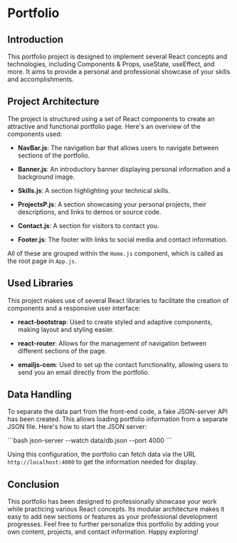 # Portfolio

## Introduction

This portfolio project is designed to implement several React concepts and technologies, including Components & Props, useState, useEffect, and more. It aims to provide a personal and professional showcase of your skills and accomplishments.

## Project Architecture

The project is structured using a set of React components to create an attractive and functional portfolio page. Here's an overview of the components used:

- **NavBar.js**: The navigation bar that allows users to navigate between sections of the portfolio.

- **Banner.js**: An introductory banner displaying personal information and a background image.

- **Skills.js**: A section highlighting your technical skills.

- **ProjectsP.js**: A section showcasing your personal projects, their descriptions, and links to demos or source code.

- **Contact.js**: A section for visitors to contact you.

- **Footer.js**: The footer with links to social media and contact information.

All of these are grouped within the `Home.js` component, which is called as the root page in `App.js`.

## Used Libraries

This project makes use of several React libraries to facilitate the creation of components and a responsive user interface:

- **react-bootstrap**: Used to create styled and adaptive components, making layout and styling easier.

- **react-router**: Allows for the management of navigation between different sections of the page.

- **emailjs-com**: Used to set up the contact functionality, allowing users to send you an email directly from the portfolio.

## Data Handling

To separate the data part from the front-end code, a fake JSON-server API has been created. This allows loading portfolio information from a separate JSON file. Here's how to start the JSON server:

\```bash
json-server --watch data/db.json --port 4000
\```

Using this configuration, the portfolio can fetch data via the URL `http://localhost:4000` to get the information needed for display.

## Conclusion

This portfolio has been designed to professionally showcase your work while practicing various React concepts. Its modular architecture makes it easy to add new sections or features as your professional development progresses. Feel free to further personalize this portfolio by adding your own content, projects, and contact information. Happy exploring!
